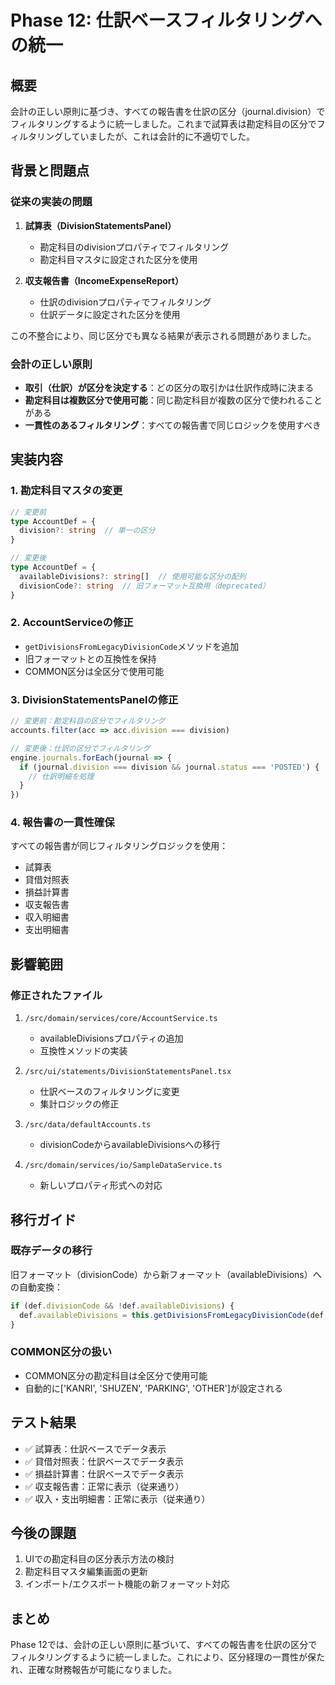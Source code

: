 # Phase 12: 仕訳ベースフィルタリングへの統一

## 概要
会計の正しい原則に基づき、すべての報告書を仕訳の区分（journal.division）でフィルタリングするように統一しました。これまで試算表は勘定科目の区分でフィルタリングしていましたが、これは会計的に不適切でした。

## 背景と問題点

### 従来の実装の問題
1. **試算表（DivisionStatementsPanel）**
   - 勘定科目のdivisionプロパティでフィルタリング
   - 勘定科目マスタに設定された区分を使用

2. **収支報告書（IncomeExpenseReport）**
   - 仕訳のdivisionプロパティでフィルタリング
   - 仕訳データに設定された区分を使用

この不整合により、同じ区分でも異なる結果が表示される問題がありました。

### 会計の正しい原則
- **取引（仕訳）が区分を決定する**：どの区分の取引かは仕訳作成時に決まる
- **勘定科目は複数区分で使用可能**：同じ勘定科目が複数の区分で使われることがある
- **一貫性のあるフィルタリング**：すべての報告書で同じロジックを使用すべき

## 実装内容

### 1. 勘定科目マスタの変更
```typescript
// 変更前
type AccountDef = {
  division?: string  // 単一の区分
}

// 変更後
type AccountDef = {
  availableDivisions?: string[]  // 使用可能な区分の配列
  divisionCode?: string  // 旧フォーマット互換用（deprecated）
}
```

### 2. AccountServiceの修正
- `getDivisionsFromLegacyDivisionCode`メソッドを追加
- 旧フォーマットとの互換性を保持
- COMMON区分は全区分で使用可能

### 3. DivisionStatementsPanelの修正
```typescript
// 変更前：勘定科目の区分でフィルタリング
accounts.filter(acc => acc.division === division)

// 変更後：仕訳の区分でフィルタリング
engine.journals.forEach(journal => {
  if (journal.division === division && journal.status === 'POSTED') {
    // 仕訳明細を処理
  }
})
```

### 4. 報告書の一貫性確保
すべての報告書が同じフィルタリングロジックを使用：
- 試算表
- 貸借対照表
- 損益計算書
- 収支報告書
- 収入明細書
- 支出明細書

## 影響範囲

### 修正されたファイル
1. `/src/domain/services/core/AccountService.ts`
   - availableDivisionsプロパティの追加
   - 互換性メソッドの実装

2. `/src/ui/statements/DivisionStatementsPanel.tsx`
   - 仕訳ベースのフィルタリングに変更
   - 集計ロジックの修正

3. `/src/data/defaultAccounts.ts`
   - divisionCodeからavailableDivisionsへの移行

4. `/src/domain/services/io/SampleDataService.ts`
   - 新しいプロパティ形式への対応

## 移行ガイド

### 既存データの移行
旧フォーマット（divisionCode）から新フォーマット（availableDivisions）への自動変換：
```typescript
if (def.divisionCode && !def.availableDivisions) {
  def.availableDivisions = this.getDivisionsFromLegacyDivisionCode(def.divisionCode)
}
```

### COMMON区分の扱い
- COMMON区分の勘定科目は全区分で使用可能
- 自動的に['KANRI', 'SHUZEN', 'PARKING', 'OTHER']が設定される

## テスト結果
- ✅ 試算表：仕訳ベースでデータ表示
- ✅ 貸借対照表：仕訳ベースでデータ表示
- ✅ 損益計算書：仕訳ベースでデータ表示
- ✅ 収支報告書：正常に表示（従来通り）
- ✅ 収入・支出明細書：正常に表示（従来通り）

## 今後の課題
1. UIでの勘定科目の区分表示方法の検討
2. 勘定科目マスタ編集画面の更新
3. インポート/エクスポート機能の新フォーマット対応

## まとめ
Phase 12では、会計の正しい原則に基づいて、すべての報告書を仕訳の区分でフィルタリングするように統一しました。これにより、区分経理の一貫性が保たれ、正確な財務報告が可能になりました。